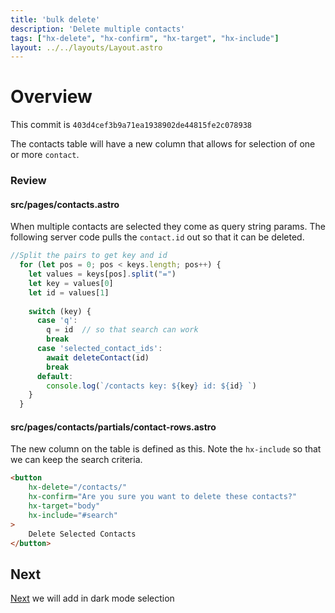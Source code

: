 ```yaml
---
title: 'bulk delete'
description: 'Delete multiple contacts'
tags: ["hx-delete", "hx-confirm", "hx-target", "hx-include"]
layout: ../../layouts/Layout.astro
---
```

# Overview
This commit is `403d4cef3b9a71ea1938902de44815fe2c078938`

The contacts table will have a new column that allows for selection of one or more `contact`.

### Review
#### src/pages/contacts.astro
When multiple contacts are selected they come as query string params.  The following server code 
pulls the `contact.id` out so that it can be deleted.

```js
//Split the pairs to get key and id
  for (let pos = 0; pos < keys.length; pos++) {
    let values = keys[pos].split("=")
    let key = values[0]
    let id = values[1]
    
    switch (key) {
      case 'q':
        q = id  // so that search can work
        break
      case 'selected_contact_ids':
        await deleteContact(id)
        break
      default:
        console.log(`/contacts key: ${key} id: ${id} `)
    }
  }
```
#### src/pages/contacts/partials/contact-rows.astro
The new column on the table is defined as this.  Note the `hx-include` so that we can keep
the search criteria. 
```html
<button
    hx-delete="/contacts/"
    hx-confirm="Are you sure you want to delete these contacts?"
    hx-target="body"
    hx-include="#search"
>
    Delete Selected Contacts
</button>
```

## Next
 <a href="/posts/post-21">Next</a> we will add in dark mode selection


